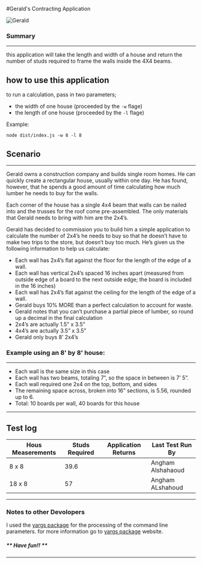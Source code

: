 #Gerald's Contracting Application 

![Gerald](https://previews.123rf.com/images/sonsedskaya/sonsedskaya1902/sonsedskaya190200038/118116913-portrait-of-a-builder-cat-with-tools-in-paws.jpg)

### Summary
---

this application will take the length and width of a house and return the number of studs required to frame the walls inside the 4X4 beams.

## how to use this application

to run a calculation, pass in two parameters;

* the width of one house (proceeded by the `-w` flage)
* the length of one house (proceeded by the `-l` flage)

Example:
```
node dist/index.js -w 8 -l 8
```


## Scenario
---

Gerald owns a construction company and builds single room homes. He can quickly create a rectangular house, usually within one day. He has found, however, that he spends a good amount of time calculating how much lumber he needs to buy for the walls.

Each corner of the house has a single 4x4 beam that walls can be nailed into and the trusses for the roof come pre-assembled. The only materials that Gerald needs to bring with him are the 2x4’s.


Gerald has decided to commission you to build him a simple application to calculate the number of 2x4’s he needs to buy so that he doesn’t have to make two trips to the store, but doesn’t buy too much. He’s given us the following information to help us calculate:
*	Each wall has 2x4’s flat against the floor for the length of the edge of a wall.
*	Each wall has vertical 2x4’s spaced 16 inches apart (measured from outside edge of a board to the next outside edge; the board is included in the 16 inches)
*	Each wall has 2x4’s flat against the ceiling for the length of the edge of a wall.
*	Gerald buys 10% MORE than a perfect calculation to account for waste.
*	Gerald notes that you can’t purchase a partial piece of lumber, so round up a decimal in the final calculation
*	2x4’s are actually 1.5" x 3.5”
*	4x4’s are actually 3.5” x 3.5”
*	Gerald only buys 8’ 2x4’s


### Example using an 8' by 8' house:
---
* Each wall is the same size in this case
* Each wall has two beams, totaling 7”, so the space in between is 7’ 5”.
* Each wall required one 2x4 on the top, bottom, and sides
* The remaining space across, broken into 16” sections, is 5.56, rounded up to 6.
* Total: 10 boards per wall, 40 boards for this house
---

## Test log

|Hous Measerements | Studs Required | Application Returns | Last Test Run By
| ---------------- | -------------- | --------------------| ----------------
| 8 x 8            | 39.6           |                     | Angham Alshahaoud
| 18 x 8           | 57             |                     | Angham ALshahoud

---

### Notes to other Devolopers 
I used the [yargs package] for the processing of the command line parameters. for more information go to [yargs package] website. 

[yargs package]: https://www.npmjs.com/package/yargs

##### ** Have fun!! **
---